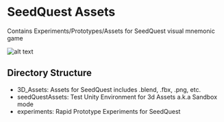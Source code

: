 # SeedQuest Assets

Contains Experiments/Prototypes/Assets for SeedQuest visual mnemonic game

![alt text](https://github.com/reputage/seedQuestAssets/blob/master/concept%20art/Media/2019-05-22_SeedQust_V0_2_4.gif "SeedQuest Prototype GIF") 
## Directory Structure

* 3D_Assets: Assets for SeedQuest includes .blend, .fbx, .png, etc.
* seedQuestAssets: Test Unity Environment for 3d Assets a.k.a Sandbox mode
* experiments: Rapid Prototype Experiments for SeedQuest 
